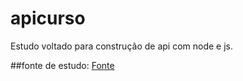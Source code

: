 # apicurso
Estudo voltado para construção de api com node  e js.

##fonte de estudo:
<a href="https://www.youtube.com/playlist?list=PLHlHvK2lnJndvvycjBqQAbgEDqXxKLoqn" taget = "_blank"> Fonte </a>
